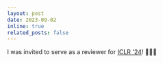 ```yaml
---
layout: post
date: 2023-09-02
inline: true
related_posts: false
---
```


I was invited to serve as a reviewer for [ICLR '24](https://iclr.cc/)! :tada::tada::tada:
